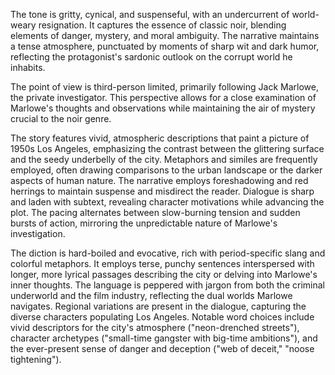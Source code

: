 
<tone>The tone is gritty, cynical, and suspenseful, with an undercurrent of world-weary resignation. It captures the essence of classic noir, blending elements of danger, mystery, and moral ambiguity. The narrative maintains a tense atmosphere, punctuated by moments of sharp wit and dark humor, reflecting the protagonist's sardonic outlook on the corrupt world he inhabits.</tone>

<pov>The point of view is third-person limited, primarily following Jack Marlowe, the private investigator. This perspective allows for a close examination of Marlowe's thoughts and observations while maintaining the air of mystery crucial to the noir genre.</pov>

<litdev>The story features vivid, atmospheric descriptions that paint a picture of 1950s Los Angeles, emphasizing the contrast between the glittering surface and the seedy underbelly of the city. Metaphors and similes are frequently employed, often drawing comparisons to the urban landscape or the darker aspects of human nature. The narrative employs foreshadowing and red herrings to maintain suspense and misdirect the reader. Dialogue is sharp and laden with subtext, revealing character motivations while advancing the plot. The pacing alternates between slow-burning tension and sudden bursts of action, mirroring the unpredictable nature of Marlowe's investigation.</litdev>

<lexchoice>The diction is hard-boiled and evocative, rich with period-specific slang and colorful metaphors. It employs terse, punchy sentences interspersed with longer, more lyrical passages describing the city or delving into Marlowe's inner thoughts. The language is peppered with jargon from both the criminal underworld and the film industry, reflecting the dual worlds Marlowe navigates. Regional variations are present in the dialogue, capturing the diverse characters populating Los Angeles. Notable word choices include vivid descriptors for the city's atmosphere ("neon-drenched streets"), character archetypes ("small-time gangster with big-time ambitions"), and the ever-present sense of danger and deception ("web of deceit," "noose tightening").</lexchoice>
